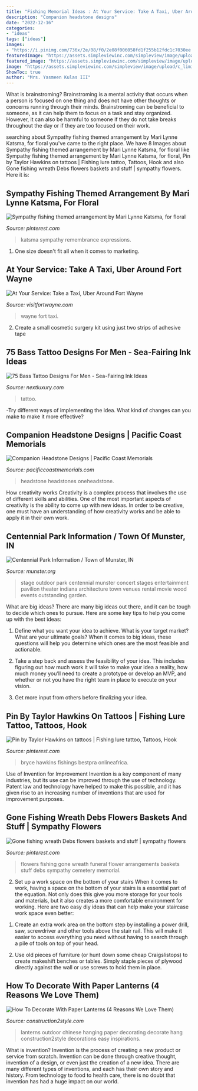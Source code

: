 ```yaml
---
title: "Fishing Memorial Ideas : At Your Service: Take A Taxi, Uber Around Fort Wayne"
description: "Companion headstone designs"
date: "2022-12-16"
categories:
- "ideas"
tags: ["ideas"]
images:
- "https://i.pinimg.com/736x/2e/08/f0/2e08f006058fd1f255b12fdc1c7030ee.jpg"
featuredImage: "https://assets.simpleviewinc.com/simpleview/image/upload/c_limit,h_1200,q_75,w_1200/v1/clients/fortwayne/FWA-27_e16ecc9f-99fa-2786-cd256f2bbdb94e84.jpg"
featured_image: "https://assets.simpleviewinc.com/simpleview/image/upload/c_limit,h_1200,q_75,w_1200/v1/clients/fortwayne/FWA-27_e16ecc9f-99fa-2786-cd256f2bbdb94e84.jpg"
image: "https://assets.simpleviewinc.com/simpleview/image/upload/c_limit,h_1200,q_75,w_1200/v1/clients/fortwayne/FWA-27_e16ecc9f-99fa-2786-cd256f2bbdb94e84.jpg"
ShowToc: true
author: "Mrs. Yasmeen Kulas III"
---
```



What is brainstroming?
Brainstroming is a mental activity that occurs when a person is focused on one thing and does not have other thoughts or concerns running through their minds. Brainstroming can be beneficial to someone, as it can help them to focus on a task and stay organized. However, it can also be harmful to someone if they do not take breaks throughout the day or if they are too focused on their work.

	

		
searching about Sympathy fishing themed arrangement by Mari Lynne Katsma, for floral you've came to the right place. We have 8 Images about Sympathy fishing themed arrangement by Mari Lynne Katsma, for floral like Sympathy fishing themed arrangement by Mari Lynne Katsma, for floral, Pin by Taylor Hawkins on tattoos | Fishing lure tattoo, Tattoos, Hook and also Gone fishing wreath Debs flowers baskets and stuff | sympathy flowers. Here it is:
		
    
## Sympathy Fishing Themed Arrangement By Mari Lynne Katsma, For Floral

<img loading=lazy src="https://i.pinimg.com/originals/90/d0/41/90d04137620564867169419e027c0279.jpg" onerror="this.onerror=null;this.src='https://tse2.mm.bing.net/th?id=OIP.gnLmZVYzY3Cx5uDKsny6ZgHaEK&amp;pid=15.1';" alt="Sympathy fishing themed arrangement by Mari Lynne Katsma, for floral">

_Source: pinterest.com_

>katsma sympathy remembrance expressions. 

	

1. One size doesn't fit all when it comes to marketing.

    
## At Your Service: Take A Taxi, Uber Around Fort Wayne

<img loading=lazy src="https://assets.simpleviewinc.com/simpleview/image/upload/c_limit,h_1200,q_75,w_1200/v1/clients/fortwayne/FWA-27_e16ecc9f-99fa-2786-cd256f2bbdb94e84.jpg" onerror="this.onerror=null;this.src='https://tse1.mm.bing.net/th?id=OIP.5JpKy9Ah7ipWSf0xVLCsJAHaE8&amp;pid=15.1';" alt="At Your Service: Take a Taxi, Uber Around Fort Wayne">

_Source: visitfortwayne.com_

>wayne fort taxi. 

	

2. Create a small cosmetic surgery kit using just two strips of adhesive tape 

    
## 75 Bass Tattoo Designs For Men - Sea-Fairing Ink Ideas

<img loading=lazy src="https://nextluxury.com/wp-content/uploads/in-memory-of-dad-bass-fishing-sleeve-tattoo-on-guy.jpg" onerror="this.onerror=null;this.src='https://tse4.mm.bing.net/th?id=OIP.L8kbld2ggyEj75rEksridQHaGS&amp;pid=15.1';" alt="75 Bass Tattoo Designs For Men - Sea-Fairing Ink Ideas">

_Source: nextluxury.com_

>tattoo. 

	

-Try different ways of implementing the idea. What kind of changes can you make to make it more effective? 

    
## Companion Headstone Designs | Pacific Coast Memorials

<img loading=lazy src="https://pacificcoastmemorials.com/images/gallery/Headstone-Design-PCM-2124.jpg" onerror="this.onerror=null;this.src='https://tse3.mm.bing.net/th?id=OIP.fDJc4JD_xdFCEKeXbcY_mwHaEO&amp;pid=15.1';" alt="Companion Headstone Designs | Pacific Coast Memorials">

_Source: pacificcoastmemorials.com_

>headstone headstones oneheadstone. 

	

How creativity works
Creativity is a complex process that involves the use of different skills and abilities. One of the most important aspects of creativity is the ability to come up with new ideas. In order to be creative, one must have an understanding of how creativity works and be able to apply it in their own work.

    
## Centennial Park Information / Town Of Munster, IN

<img loading=lazy src="https://www.munster.org/egov/gallery/431287068717910.JPG" onerror="this.onerror=null;this.src='https://tse4.mm.bing.net/th?id=OIP.gZch9jM_ysqDHBKwegbv7wHaFi&amp;pid=15.1';" alt="Centennial Park Information / Town of Munster, IN">

_Source: munster.org_

>stage outdoor park centennial munster concert stages entertainment pavilion theater indiana architecture town venues rental movie wood events outstanding garden. 

	

What are big ideas?
There are many big ideas out there, and it can be tough to decide which ones to pursue. Here are some key tips to help you come up with the best ideas:
1. Define what you want your idea to achieve. What is your target market? What are your ultimate goals? When it comes to big ideas, these questions will help you determine which ones are the most feasible and actionable.

2. Take a step back and assess the feasibility of your idea. This includes figuring out how much work it will take to make your idea a reality, how much money you’ll need to create a prototype or develop an MVP, and whether or not you have the right team in place to execute on your vision.

3. Get more input from others before finalizing your idea.

    
## Pin By Taylor Hawkins On Tattoos | Fishing Lure Tattoo, Tattoos, Hook

<img loading=lazy src="https://i.pinimg.com/736x/2e/08/f0/2e08f006058fd1f255b12fdc1c7030ee.jpg" onerror="this.onerror=null;this.src='https://tse3.mm.bing.net/th?id=OIP.zXeWbwuLD_6K3BkV2OyGIgHaJE&amp;pid=15.1';" alt="Pin by Taylor Hawkins on tattoos | Fishing lure tattoo, Tattoos, Hook">

_Source: pinterest.com_

>bryce hawkins fishings bestpra onlineafrica. 

	

Use of Invention for Improvement
Invention is a key component of many industries, but its use can be improved through the use of technology. Patent law and technology have helped to make this possible, and it has given rise to an increasing number of inventions that are used for improvement purposes.

    
## Gone Fishing Wreath Debs Flowers Baskets And Stuff | Sympathy Flowers

<img loading=lazy src="https://s-media-cache-ak0.pinimg.com/originals/7f/01/a2/7f01a2f8c95dd54dd5ff86e659a540ae.jpg" onerror="this.onerror=null;this.src='https://tse3.mm.bing.net/th?id=OIP.tQ1BwdHtm6yEtww2CxkjPgHaJ4&amp;pid=15.1';" alt="Gone fishing wreath Debs flowers baskets and stuff | sympathy flowers">

_Source: pinterest.com_

>flowers fishing gone wreath funeral flower arrangements baskets stuff debs sympathy cemetery memorial. 

	

2) Set up a work space on the bottom of your stairs
When it comes to work, having a space on the bottom of your stairs is a essential part of the equation. Not only does this give you more storage for your tools and materials, but it also creates a more comfortable environment for working. Here are two easy diy ideas that can help make your staircase work space even better:
1. Create an extra work area on the bottom step by installing a power drill, saw, screwdriver and other tools above the stair rail. This will make it easier to access everything you need without having to search through a pile of tools on top of your head.

2. Use old pieces of furniture (or hunt down some cheap Craigslistops) to create makeshift benches or tables. Simply staple pieces of plywood directly against the wall or use screws to hold them in place.

    
## How To Decorate With Paper Lanterns (4 Reasons We Love Them)

<img loading=lazy src="https://construction2style.com/wp-content/uploads/2015/04/IMG_0951.jpg" onerror="this.onerror=null;this.src='https://tse2.mm.bing.net/th?id=OIP.VzdsnT0CxbDna2ng2bsEvAHaE8&amp;pid=15.1';" alt="How To Decorate With Paper Lanterns (4 Reasons We Love Them)">

_Source: construction2style.com_

>lanterns outdoor chinese hanging paper decorating decorate hang construction2style decorations easy inspirations. 

	

What is invention?
Invention is the process of creating a new product or service from scratch. Invention can be done through creative thought, invention of a design, or even just the creation of a new idea. There are many different types of inventions, and each has their own story and history. From technology to food to health care, there is no doubt that invention has had a huge impact on our world.

